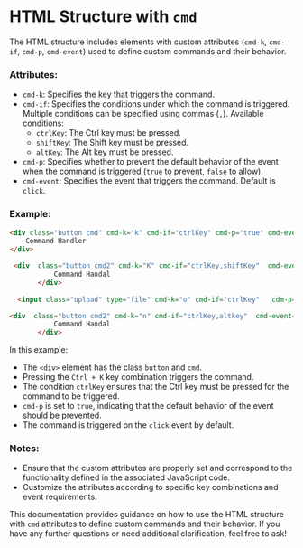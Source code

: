 # HTML Structure with `cmd` 

The HTML structure includes elements with custom attributes (`cmd-k`, `cmd-if`, `cmd-p`, `cmd-event`) used to define custom commands and their behavior.

### Attributes:

- `cmd-k`: Specifies the key that triggers the command.
- `cmd-if`: Specifies the conditions under which the command is triggered. Multiple conditions can be specified using commas (`,`). Available conditions:
  - `ctrlKey`: The Ctrl key must be pressed.
  - `shiftKey`: The Shift key must be pressed.
  - `altKey`: The Alt key must be pressed.
- `cmd-p`: Specifies whether to prevent the default behavior of the event when the command is triggered (`true` to prevent, `false` to allow).
- `cmd-event`: Specifies the event that triggers the command. Default is `click`.

### Example:

```html
<div class="button cmd" cmd-k="k" cmd-if="ctrlKey" cmd-p="true" cmd-event="click">
    Command Handler
</div>

 <div  class="button cmd2" cmd-k="K" cmd-if="ctrlKey,shiftKey"  cmd-event="click">
           Command Handal 
       </div>   
  
  <input class="upload" type="file" cmd-k="o" cmd-if="ctrlKey"   cdm-p="true" cmd-event="click">

<div  class="button cmd2" cmd-k="n" cmd-if="ctrlKey,altkey"  cmd-event="click">
           Command Handal 
       </div> 
```

In this example:
- The `<div>` element has the class `button` and `cmd`.
- Pressing the `Ctrl + K` key combination triggers the command.
- The condition `ctrlKey` ensures that the Ctrl key must be pressed for the command to be triggered.
- `cmd-p` is set to `true`, indicating that the default behavior of the event should be prevented.
- The command is triggered on the `click` event by default.

### Notes:

- Ensure that the custom attributes are properly set and correspond to the functionality defined in the associated JavaScript code.
- Customize the attributes according to specific key combinations and event requirements.



This documentation provides guidance on how to use the HTML structure with `cmd` attributes to define custom commands and their behavior. If you have any further questions or need additional clarification, feel free to ask!
